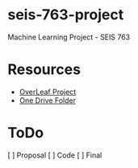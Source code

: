# seis-763-project
Machine Learning Project - SEIS 763

# Resources
- [OverLeaf Project](https://www.overleaf.com/read/jkkzjbmxgpxf#c748ec)
- [One Drive Folder](https://uofstthomasmn-my.sharepoint.com/:f:/r/personal/tran8073_stthomas_edu/Documents/SEIS763%20Project?csf=1&web=1&e=bx7Y6a)

# ToDo
[ ] Proposal
[ ] Code
[ ] Final
